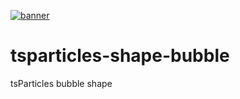 [![banner](https://cdn.matteobruni.it/images/particles/banner2.png)](https://particles.js.org)

# tsparticles-shape-bubble

tsParticles bubble shape
